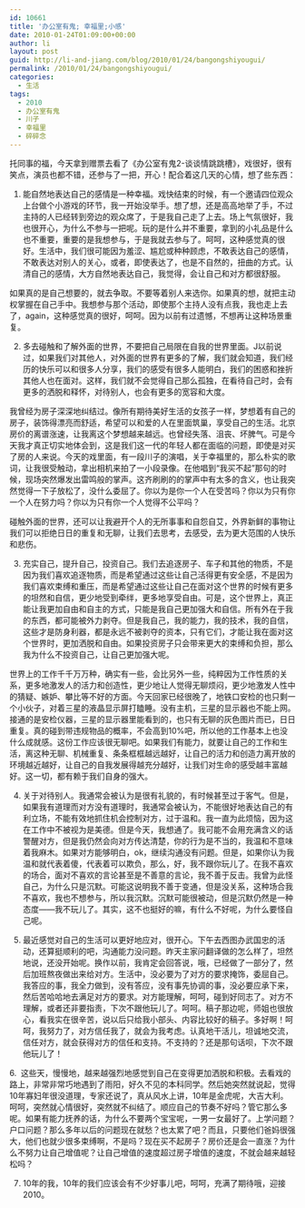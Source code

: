 ```yaml
---
id: 10661
title: '办公室有鬼; 幸福里;小感'
date: 2010-01-24T01:09:00+00:00
author: li
layout: post
guid: http://li-and-jiang.com/blog/2010/01/24/bangongshiyougui/
permalink: /2010/01/24/bangongshiyougui/
categories:
  - 生活
tags:
  - 2010
  - 办公室有鬼
  - 川子
  - 幸福里
  - 碎碎念
---
```

托同事的福，今天拿到赠票去看了《办公室有鬼2-谈谈情跳跳槽》，戏很好，很有笑点，演员也都不错，还参与了一把，开心！配合着这几天的心情，想了些东西：

1. 能自然地表达自己的感情是一种幸福。戏快结束的时候，有一个邀请四位观众上台做个小游戏的环节，我一开始没举手。想了想，还是高高地举了手，不过主持的人已经转到旁边的观众席了，于是我自己走了上去。场上气氛很好，我也很开心，为什么不参与一把呢。玩的是什么并不重要，拿到的小礼品是什么也不重要，重要的是我想参与，于是我就去参与了。呵呵，这种感觉真的很好。生活中，我们很可能因为羞涩、尴尬或种种顾虑，不敢表达自己的感情，不敢表达对别人的关心，或者，即使表达了，也是不自然的，扭曲的方式。认清自己的感情，大方自然地表达自己，我觉得，会让自己和对方都很舒服。

如果真的是自己想要的，就去争取。不要等着别人来选你。如果真的想，就把主动权掌握在自己手中。我想参与那个活动，即使那个主持人没有点我，我也走上去了，again，这种感觉真的很好，呵呵。因为以前有过遗憾，不想再让这种场景重复。

2. 多去碰触和了解外面的世界，不要把自己局限在自我的世界里面。J以前说过，如果我们对其他人，对外面的世界有更多的了解，我们就会知道，我们经历的快乐可以和很多人分享，我们的感受有很多人能明白，我们的困惑和挫折其他人也在面对。这样，我们就不会觉得自己那么孤独，在看待自己时，会有更多的洒脱和释怀，对待别人，也会有更多的宽容和大度。

我曾经为房子深深地纠结过。像所有期待美好生活的女孩子一样，梦想着有自己的房子，装饰得漂亮而舒适，希望可以和爱的人在里面筑巢，享受自己的生活。北京房价的离谱涨速，让我离这个梦想越来越远。也曾经失落、沮丧、坏脾气。可是今天我才真正切实地体会到，这是我们这一代的年轻人都在面临的问题，即使是对买了房的人来说。今天的戏里面，有一段川子的演唱，关于幸福里的，那么朴实的歌词，让我很受触动，拿出相机来拍了一小段录像。在他唱到“我买不起”那句的时候，现场突然爆发出雷鸣般的掌声。这齐刷刷的的掌声中有太多的含义，也让我突然觉得一下子放松了，没什么委屈了。你以为是你一个人在受苦吗？你以为只有你一个人在努力吗？你以为只有你一个人觉得不公平吗？

碰触外面的世界，还可以让我避开个人的无所事事和自怨自艾，外界新鲜的事物让我们可以拒绝日日的重复和无聊，让我们去思考，去感受，去为更大范围的人快乐和悲伤。

3. 充实自己，提升自己，投资自己。我们去追逐房子、车子和其他的物质，不是因为我们喜欢追逐物质，而是希望通过这些让自己活得更有安全感，不是因为我们喜欢束缚和重压，而是希望通过这些让自己在面对这个世界的时候有更多的坦然和自信，更少地受到牵绊，更多地享受自由。可是，这个世界上，真正能让我更加自由和自主的方式，只能是我自己更加强大和自信。所有外在于我的东西，都可能被外力剥夺。但是我自己，我的能力，我的技术，我的自信，这些才是防身利器，都是永远不被剥夺的资本，只有它们，才能让我在面对这个世界时，更加洒脱和自由。如果投资房子只会带来更大的束缚和负担，那么我为什么不投资自己，让自己更加强大呢。

世界上的工作千千万万种，确实有一些，会比另外一些，纯粹因为工作性质的关系，更多地激发人的活力和创造性，更少地让人觉得无聊烦闷，更少地激发人性中的猜疑、嫉妒、攀比等不好的方面。今天回家已经很晚了，地铁口安检的也只剩一个小伙子，对着三星的液晶显示屏打瞌睡。没有主机，三星的显示器也不能上网。接通的是安检仪器，三星的显示器里能看到的，也只有无聊的灰色图片而已，日日重复。真的碰到带违规物品的概率，不会高到10%吧，所以他的工作基本上也没什么成就感。这份工作应该很无聊吧。如果我们有能力，就要让自己的工作和生活，离这种无聊、机械重复、条条框框越远越好，让自己的活力和创造力离开放的环境越近越好，让自己的自我发展得越充分越好，让我们对生命的感受越丰富越好。这一切，都有赖于我们自身的强大。

4. 关于对待别人。我通常会被认为是很有礼貌的，有时候甚至过于客气。但是，如果我有道理而对方没有道理时，我通常会被认为，不能很好地表达自己的有利立场，不能有效地抓住机会控制对方，过于温和。我一直为此烦恼，因为这在工作中不被视为是美德。但是今天，我想通了。我可能不会用充满含义的话警醒对方，但是我仍然会向对方传达清楚，你的行为是不当的，我温和不意味着我麻木。如果对方能够明白，ok，继续沟通没有问题。但是，如果你认为我温和就代表着傻，代表着可以欺负，那么，好，我不跟你玩儿了。在我不喜欢的场合，面对不喜欢的言论甚至是不善意的言论，我不善于反击。我曾为此怪自己，为什么只是沉默。可能这说明我不善于变通，但是没关系，这种场合我不喜欢，我也不想参与，所以我沉默。沉默可能很被动，但是沉默仍然是一种态度——我不玩儿了。其实，这不也挺好的嘛，有什么不好呢，为什么要怪自己呢。

5. 最近感觉对自己的生活可以更好地应对，很开心。下午去西图办武国忠的活动，还算挺顺利的吧，沟通能力没问题。昨天主家问翻译做的怎么样了，坦然地说，还没开始呢。换作以前，我肯定会回答说，哦，已经做了一部分了，然后加班熬夜做出来给对方。生活中，没必要为了对方的要求掩饰，委屈自己。我答应的事，我全力做到，没有答应，没有事先协调的事，没必要应承下来，然后苦哈哈地去满足对方的要求。对方能理解，呵呵，碰到好同志了。对方不理解，或者还非要指责，下次不跟他玩儿了。呵呵。稿子那边呢，师姐也很放心，看我实在很辛苦，说以后只给我小部头、内容比较好的稿子。多好啊！呵呵，我努力了，对方信任我了，就会为我考虑。认真地干活儿，坦诚地交流，信任对方，就会获得对方的信任和支持。不支持的？还是那句话呗，下次不跟他玩儿了！

6.&#160; 这些天，慢慢地，越来越强烈地感觉到自己在变得更加洒脱和积极。去看戏的路上，非常非常巧地遇到了雨阳，好久不见的本科同学。然后她突然就说起，觉得10年寡妇年很没道理，专家还说了，真从风水上讲，10年是金虎呢，大吉大利。呵呵，突然就心情很好，突然就不纠结了。顺应自己的节奏不好吗？管它那么多呢。如果有能力抚养的话，为什么不要两个宝宝呢，一男一女最好了。上学问题？户口问题？那么多年以后的问题现在就愁？也太累了吧？而且，只要他们爸妈很强大，他们也就少很多束缚啊，不是吗？现在买不起房子？房价还是会一直涨？为什么不努力让自己增值呢？让自己增值的速度超过房子增值的速度，不就会越来越轻松吗？

7. 10年的我，10年的我们应该会有不少好事儿吧，呵呵，充满了期待哦，迎接2010。